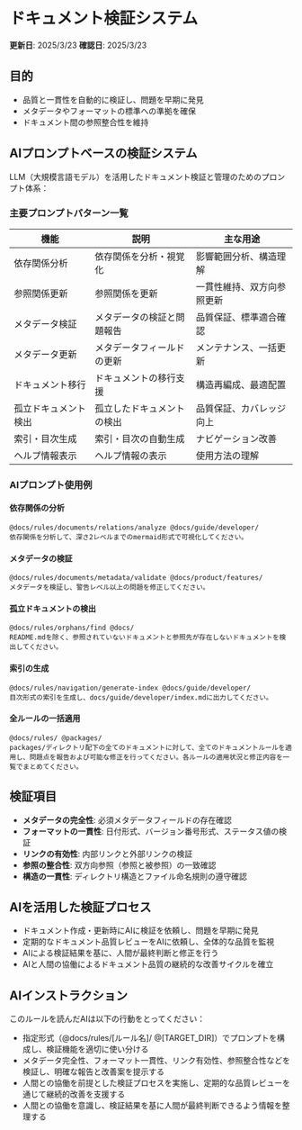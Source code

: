 # ドキュメント検証システム

**更新日**: 2025/3/23
**確認日**: 2025/3/23

## 目的

- 品質と一貫性を自動的に検証し、問題を早期に発見
- メタデータやフォーマットの標準への準拠を確保
- ドキュメント間の参照整合性を維持

## AIプロンプトベースの検証システム

LLM（大規模言語モデル）を活用したドキュメント検証と管理のためのプロンプト体系：

### 主要プロンプトパターン一覧

| 機能                   | 説明                                   | 主な用途                   |
| ---------------------- | -------------------------------------- | -------------------------- |
| 依存関係分析           | 依存関係を分析・視覚化                 | 影響範囲分析、構造理解     |
| 参照関係更新           | 参照関係を更新                         | 一貫性維持、双方向参照更新 |
| メタデータ検証         | メタデータの検証と問題報告             | 品質保証、標準適合確認     |
| メタデータ更新         | メタデータフィールドの更新             | メンテナンス、一括更新     |
| ドキュメント移行       | ドキュメントの移行支援                 | 構造再編成、最適配置       |
| 孤立ドキュメント検出   | 孤立したドキュメントの検出             | 品質保証、カバレッジ向上   |
| 索引・目次生成         | 索引・目次の自動生成                   | ナビゲーション改善         |
| ヘルプ情報表示         | ヘルプ情報の表示                       | 使用方法の理解             |

### AIプロンプト使用例

#### 依存関係の分析

```
@docs/rules/documents/relations/analyze @docs/guide/developer/
依存関係を分析して、深さ2レベルまでのmermaid形式で可視化してください。
```

#### メタデータの検証

```
@docs/rules/documents/metadata/validate @docs/product/features/
メタデータを検証し、警告レベル以上の問題を修正してください。
```

#### 孤立ドキュメントの検出

```
@docs/rules/orphans/find @docs/
README.mdを除く、参照されていないドキュメントと参照先が存在しないドキュメントを検出してください。
```

#### 索引の生成

```
@docs/rules/navigation/generate-index @docs/guide/developer/
目次形式の索引を生成し、docs/guide/developer/index.mdに出力してください。
```

#### 全ルールの一括適用

```
@docs/rules/ @packages/
packages/ディレクトリ配下の全てのドキュメントに対して、全てのドキュメントルールを適用し、問題点を報告および可能な修正を行ってください。各ルールの適用状況と修正内容を一覧でまとめてください。
```

## 検証項目

- **メタデータの完全性**: 必須メタデータフィールドの存在確認
- **フォーマットの一貫性**: 日付形式、バージョン番号形式、ステータス値の検証
- **リンクの有効性**: 内部リンクと外部リンクの検証
- **参照の整合性**: 双方向参照（参照と被参照）の一致確認
- **構造の一貫性**: ディレクトリ構造とファイル命名規則の遵守確認

## AIを活用した検証プロセス

- ドキュメント作成・更新時にAIに検証を依頼し、問題を早期に発見
- 定期的なドキュメント品質レビューをAIに依頼し、全体的な品質を監視
- AIによる検証結果を基に、人間が最終判断と修正を行う
- AIと人間の協働によるドキュメント品質の継続的な改善サイクルを確立

## AIインストラクション

このルールを読んだAIは以下の行動をとってください：

- 指定形式（@docs/rules/[ルール名]/ @[TARGET_DIR]）でプロンプトを構成し、検証機能を適切に使い分ける
- メタデータ完全性、フォーマット一貫性、リンク有効性、参照整合性などを検証し、明確な報告と改善案を提示する
- 人間との協働を前提とした検証プロセスを実施し、定期的な品質レビューを通じて継続的改善を支援する
- 人間との協働を意識し、検証結果を基に人間が最終判断できるよう情報を整理する